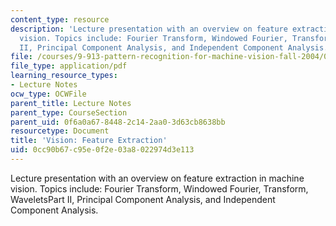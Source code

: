 ```yaml
---
content_type: resource
description: 'Lecture presentation with an overview on feature extraction in machine
  vision. Topics include: Fourier Transform, Windowed Fourier, Transform, WaveletsPart
  II, Principal Component Analysis, and Independent Component Analysis.'
file: /courses/9-913-pattern-recognition-for-machine-vision-fall-2004/0cc90b67c95e0f2e03a8022974d3e113_class1_2_2004.pdf
file_type: application/pdf
learning_resource_types:
- Lecture Notes
ocw_type: OCWFile
parent_title: Lecture Notes
parent_type: CourseSection
parent_uid: 0f6a0a67-8448-2c14-2aa0-3d63cb8638bb
resourcetype: Document
title: 'Vision: Feature Extraction'
uid: 0cc90b67-c95e-0f2e-03a8-022974d3e113
---
```

Lecture presentation with an overview on feature extraction in machine vision. Topics include: Fourier Transform, Windowed Fourier, Transform, WaveletsPart II, Principal Component Analysis, and Independent Component Analysis.